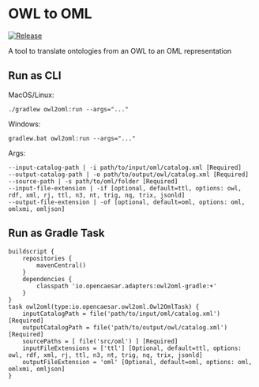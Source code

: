 # OWL to OML

[![Release](https://img.shields.io/github/v/tag/opencaesar/owl-adapter?label=release)](https://github.com/opencaesar/owl-adapter/releases/latest)

A tool to translate ontologies from an OWL to an OML representation

## Run as CLI

MacOS/Linux:
```
./gradlew owl2oml:run --args="..."
```
Windows:
```
gradlew.bat owl2oml:run --args="..."
```
Args:
```
--input-catalog-path | -i path/to/input/oml/catalog.xml [Required]
--output-catalog-path | -o path/to/output/owl/catalog.xml [Required]
--source-path | -s path/to/oml/folder [Required]
--input-file-extension | -if [optional, default=ttl, options: owl, rdf, xml, rj, ttl, n3, nt, trig, nq, trix, jsonld]
--output-file-extension | -of [optional, default=oml, options: oml, omlxmi, omljson]
```

## Run as Gradle Task
```
buildscript {
    repositories {
        mavenCentral()
    }
    dependencies {
        classpath 'io.opencaesar.adapters:owl2oml-gradle:+'
    }
}
task owl2oml(type:io.opencaesar.owl2oml.Owl2OmlTask) {
    inputCatalogPath = file('path/to/input/oml/catalog.xml') [Required]
    outputCatalogPath = file('path/to/output/owl/catalog.xml') [Required]
    sourcePaths = [ file('src/oml') ] [Required]
    inputFileExtensions = ['ttl'] [Optional, default=ttl, options: owl, rdf, xml, rj, ttl, n3, nt, trig, nq, trix, jsonld]
    outputFileExtension = 'oml' [Optional, default=oml, options: oml, omlxmi, omljson]
}

